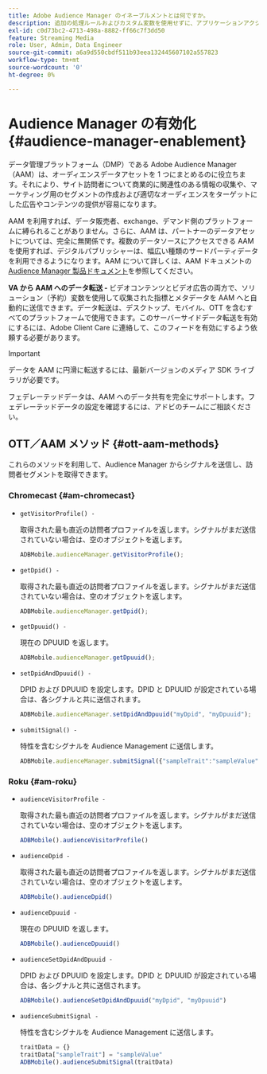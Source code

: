 ```yaml
---
title: Adobe Audience Manager のイネーブルメントとは何ですか。
description: 追加の処理ルールおよびカスタム変数を使用せずに、アプリケーションアクションをメディアトラッキングデータにリンクする方法を説明します。
exl-id: c0d73bc2-4713-498a-8882-ff66c7f3dd50
feature: Streaming Media
role: User, Admin, Data Engineer
source-git-commit: a6a9d550cbdf511b93eea132445607102a557823
workflow-type: tm+mt
source-wordcount: '0'
ht-degree: 0%

---
```


# Audience Manager の有効化 {#audience-manager-enablement}

データ管理プラットフォーム（DMP）である Adobe Audience Manager（AAM）は、オーディエンスデータアセットを 1 つにまとめるのに役立ちます。それにより、サイト訪問者について商業的に関連性のある情報の収集や、マーケティング用のセグメントの作成および適切なオーディエンスをターゲットにした広告やコンテンツの提供が容易になります。

AAM を利用すれば、データ販売者、exchange、デマンド側のプラットフォームに縛られることがありません。さらに、AAM は、パートナーのデータアセットについては、完全に無関係です。複数のデータソースにアクセスできる AAM を使用すれば、デジタルパブリッシャーは、幅広い種類のサードパーティデータを利用できるようになります。AAM について詳しくは、AAM ドキュメントの [Audience Manager 製品ドキュメント](https://docs.adobe.com/content/help/ja-JP/experience-cloud/user-guides/home.html)を参照してください。

**VA から AAM へのデータ転送 -** ビデオコンテンツとビデオ広告の両方で、ソリューション（予約）変数を使用して収集された指標とメタデータを AAM へと自動的に送信できます。データ転送は、デスクトップ、モバイル、OTT を含むすべてのプラットフォームで使用できます。このサーバーサイドデータ転送を有効にするには、Adobe Client Care に連絡して、このフィードを有効にするよう依頼する必要があります。

>[!IMPORTANT]
>
>データを AAM に円滑に転送するには、最新バージョンのメディア SDK ライブラリが必要です。

フェデレーテッドデータは、AAM へのデータ共有を完全にサポートします。フェデレーテッドデータの設定を確認するには、アドビのチームにご相談ください。

## OTT／AAM メソッド {#ott-aam-methods}

これらのメソッドを利用して、Audience Manager からシグナルを送信し、訪問者セグメントを取得できます。

### Chromecast {#am-chromecast}

* `getVisitorProfile() -`

  取得された最も直近の訪問者プロファイルを返します。シグナルがまだ送信されていない場合は、空のオブジェクトを返します。

  ```js
  ADBMobile.audienceManager.getVisitorProfile();
  ```

* `getDpid() -`

  取得された最も直近の訪問者プロファイルを返します。シグナルがまだ送信されていない場合は、空のオブジェクトを返します。

  ```js
  ADBMobile.audienceManager.getDpid();
  ```

* `getDpuuid() -`

  現在の DPUUID を返します。

  ```js
  ADBMobile.audienceManager.getDpuuid();
  ```

* `setDpidAndDpuuid() -`

  DPID および DPUUID を設定します。DPID と DPUUID が設定されている場合は、各シグナルと共に送信されます。

  ```js
  ADBMobile.audienceManager.setDpidAndDpuuid("myDpid", "myDpuuid");
  ```

* `submitSignal() -`

  特性を含むシグナルを Audience Management に送信します。

  ```js
  ADBMobile.audienceManager.submitSignal({"sampleTrait":"sampleValue"});
  ```

### Roku {#am-roku}

* `audienceVisitorProfile -`

  取得された最も直近の訪問者プロファイルを返します。シグナルがまだ送信されていない場合は、空のオブジェクトを返します。

  ```js
  ADBMobile().audienceVisitorProfile()
  ```

* `audienceDpid -`

  取得された最も直近の訪問者プロファイルを返します。シグナルがまだ送信されていない場合は、空のオブジェクトを返します。

  ```js
  ADBMobile().audienceDpid()
  ```

* `audienceDpuuid -`

  現在の DPUUID を返します。

  ```js
  ADBMobile().audienceDpuuid()
  ```

* `audienceSetDpidAndDpuuid -`

  DPID および DPUUID を設定します。DPID と DPUUID が設定されている場合は、各シグナルと共に送信されます。

  ```js
  ADBMobile().audienceSetDpidAndDpuuid("myDpid", "myDpuuid")
  ```

* `audienceSubmitSignal -`

  特性を含むシグナルを Audience Management に送信します。

  ```js
  traitData = {}
  traitData["sampleTrait"] = "sampleValue"
  ADBMobile().audienceSubmitSignal(traitData)
  ```

